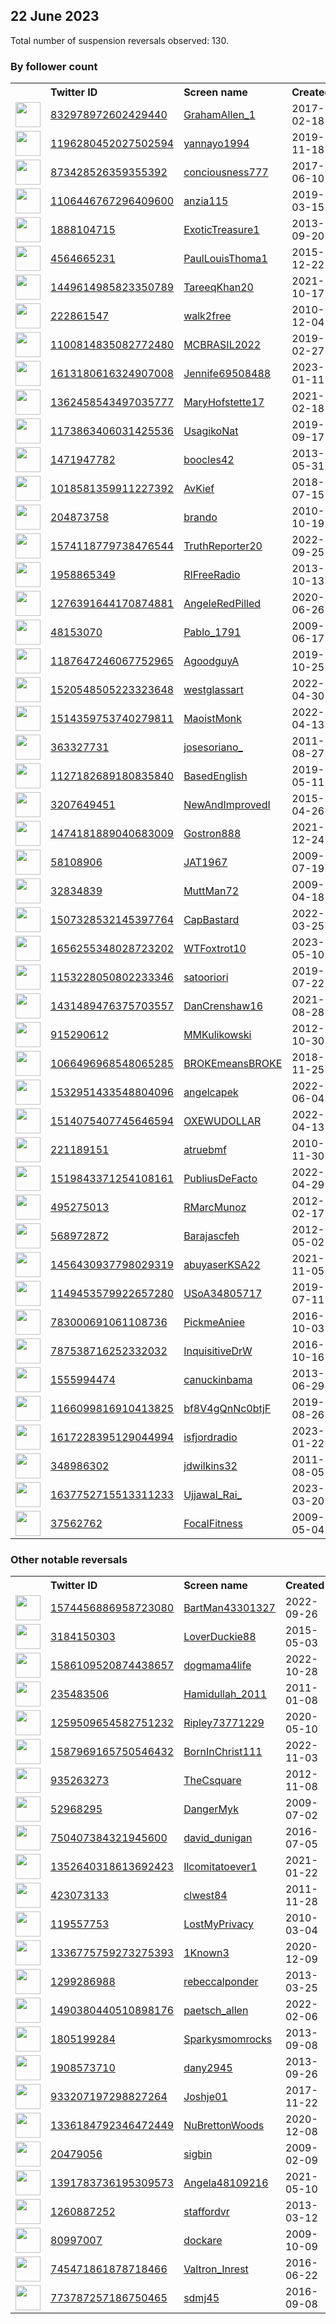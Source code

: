 
## 22 June 2023
Total number of suspension reversals observed: 130.

### By follower count
<table><tr><th></th><th align="left">Twitter ID</th><th align="left">Screen name</th>
<th align="left">Created</th><th align="left">Status</th><th align="left">Suspended</th><th align="left">Followers</th>
<tr><td><a href="https://pbs.twimg.com/profile_images/1600470480473018374/9qF2m59R_normal.jpg"><img src="https://pbs.twimg.com/profile_images/1600470480473018374/9qF2m59R_normal.jpg" width="40px" height="40px" align="center"/></a></td><td><a href="https://twitter.com/intent/user?user_id=832978972602429440">832978972602429440</a></td><td><a href="https://twitter.com/GrahamAllen_1">GrahamAllen_1</a></td><td>2017-02-18</td><td align="center"></td><td>2023-06-21</td><td>365107</td></tr>
<tr><td><a href="https://pbs.twimg.com/profile_images/1679233855419564032/Ytjdt5sr_normal.jpg"><img src="https://pbs.twimg.com/profile_images/1679233855419564032/Ytjdt5sr_normal.jpg" width="40px" height="40px" align="center"/></a></td><td><a href="https://twitter.com/intent/user?user_id=1196280452027502594">1196280452027502594</a></td><td><a href="https://twitter.com/yannayo1994">yannayo1994</a></td><td>2019-11-18</td><td align="center"></td><td>2022-11-04</td><td>16774</td></tr>
<tr><td><a href="https://pbs.twimg.com/profile_images/1142585419760115712/PNLFMNCI_normal.jpg"><img src="https://pbs.twimg.com/profile_images/1142585419760115712/PNLFMNCI_normal.jpg" width="40px" height="40px" align="center"/></a></td><td><a href="https://twitter.com/intent/user?user_id=873428526359355392">873428526359355392</a></td><td><a href="https://twitter.com/conciousness777">conciousness777</a></td><td>2017-06-10</td><td align="center"></td><td></td><td>15759</td></tr>
<tr><td><a href="https://pbs.twimg.com/profile_images/1678457590852755466/FBbDrTRr_normal.jpg"><img src="https://pbs.twimg.com/profile_images/1678457590852755466/FBbDrTRr_normal.jpg" width="40px" height="40px" align="center"/></a></td><td><a href="https://twitter.com/intent/user?user_id=1106446767296409600">1106446767296409600</a></td><td><a href="https://twitter.com/anzia115">anzia115</a></td><td>2019-03-15</td><td align="center"></td><td></td><td>12962</td></tr>
<tr><td><a href="https://pbs.twimg.com/profile_images/378800000484589695/e9625e37995493e95132ede2c074b2f4_normal.jpeg"><img src="https://pbs.twimg.com/profile_images/378800000484589695/e9625e37995493e95132ede2c074b2f4_normal.jpeg" width="40px" height="40px" align="center"/></a></td><td><a href="https://twitter.com/intent/user?user_id=1888104715">1888104715</a></td><td><a href="https://twitter.com/ExoticTreasure1">ExoticTreasure1</a></td><td>2013-09-20</td><td align="center"></td><td>2023-06-14</td><td>11710</td></tr>
<tr><td><a href="https://pbs.twimg.com/profile_images/1622326045004144642/4TRKoZP3_normal.jpg"><img src="https://pbs.twimg.com/profile_images/1622326045004144642/4TRKoZP3_normal.jpg" width="40px" height="40px" align="center"/></a></td><td><a href="https://twitter.com/intent/user?user_id=4564665231">4564665231</a></td><td><a href="https://twitter.com/PaulLouisThoma1">PaulLouisThoma1</a></td><td>2015-12-22</td><td align="center"></td><td>2023-06-20</td><td>10079</td></tr>
<tr><td><a href="https://pbs.twimg.com/profile_images/1585282624418783235/UCTRHKQF_normal.jpg"><img src="https://pbs.twimg.com/profile_images/1585282624418783235/UCTRHKQF_normal.jpg" width="40px" height="40px" align="center"/></a></td><td><a href="https://twitter.com/intent/user?user_id=1449614985823350789">1449614985823350789</a></td><td><a href="https://twitter.com/TareeqKhan20">TareeqKhan20</a></td><td>2021-10-17</td><td align="center"></td><td>2023-03-21</td><td>9133</td></tr>
<tr><td><a href="https://pbs.twimg.com/profile_images/1166428080736370688/ZK2eEJz3_normal.jpg"><img src="https://pbs.twimg.com/profile_images/1166428080736370688/ZK2eEJz3_normal.jpg" width="40px" height="40px" align="center"/></a></td><td><a href="https://twitter.com/intent/user?user_id=222861547">222861547</a></td><td><a href="https://twitter.com/walk2free">walk2free</a></td><td>2010-12-04</td><td align="center"></td><td></td><td>8821</td></tr>
<tr><td><a href="https://pbs.twimg.com/profile_images/1162506070302035968/7so4Hst9_normal.jpg"><img src="https://pbs.twimg.com/profile_images/1162506070302035968/7so4Hst9_normal.jpg" width="40px" height="40px" align="center"/></a></td><td><a href="https://twitter.com/intent/user?user_id=1100814835082772480">1100814835082772480</a></td><td><a href="https://twitter.com/MCBRASIL2022">MCBRASIL2022</a></td><td>2019-02-27</td><td align="center"></td><td>2022-09-27</td><td>3907</td></tr>
<tr><td><a href="https://pbs.twimg.com/profile_images/1679730380813787137/QzC2gQTD_normal.jpg"><img src="https://pbs.twimg.com/profile_images/1679730380813787137/QzC2gQTD_normal.jpg" width="40px" height="40px" align="center"/></a></td><td><a href="https://twitter.com/intent/user?user_id=1613180616324907008">1613180616324907008</a></td><td><a href="https://twitter.com/Jennife69508488">Jennife69508488</a></td><td>2023-01-11</td><td align="center"></td><td>2023-06-19</td><td>3080</td></tr>
<tr><td><a href="https://pbs.twimg.com/profile_images/1674168217760153600/X3dbI2ZT_normal.png"><img src="https://pbs.twimg.com/profile_images/1674168217760153600/X3dbI2ZT_normal.png" width="40px" height="40px" align="center"/></a></td><td><a href="https://twitter.com/intent/user?user_id=1362458543497035777">1362458543497035777</a></td><td><a href="https://twitter.com/MaryHofstette17">MaryHofstette17</a></td><td>2021-02-18</td><td align="center"></td><td>2022-08-14</td><td>3006</td></tr>
<tr><td><a href="https://pbs.twimg.com/profile_images/1478061854941274112/8OLROlME_normal.jpg"><img src="https://pbs.twimg.com/profile_images/1478061854941274112/8OLROlME_normal.jpg" width="40px" height="40px" align="center"/></a></td><td><a href="https://twitter.com/intent/user?user_id=1173863406031425536">1173863406031425536</a></td><td><a href="https://twitter.com/UsagikoNat">UsagikoNat</a></td><td>2019-09-17</td><td align="center"></td><td>2022-03-11</td><td>2626</td></tr>
<tr><td><a href="https://pbs.twimg.com/profile_images/1674176778833653761/r31i_zJA_normal.jpg"><img src="https://pbs.twimg.com/profile_images/1674176778833653761/r31i_zJA_normal.jpg" width="40px" height="40px" align="center"/></a></td><td><a href="https://twitter.com/intent/user?user_id=1471947782">1471947782</a></td><td><a href="https://twitter.com/boocles42">boocles42</a></td><td>2013-05-31</td><td align="center"></td><td>2022-02-13</td><td>1991</td></tr>
<tr><td><a href="https://pbs.twimg.com/profile_images/1237297928328351745/q4-z9oYC_normal.jpg"><img src="https://pbs.twimg.com/profile_images/1237297928328351745/q4-z9oYC_normal.jpg" width="40px" height="40px" align="center"/></a></td><td><a href="https://twitter.com/intent/user?user_id=1018581359911227392">1018581359911227392</a></td><td><a href="https://twitter.com/AvKief">AvKief</a></td><td>2018-07-15</td><td align="center"></td><td>2023-06-20</td><td>1986</td></tr>
<tr><td><a href="https://pbs.twimg.com/profile_images/1588009430439710720/kVXm-OFI_normal.jpg"><img src="https://pbs.twimg.com/profile_images/1588009430439710720/kVXm-OFI_normal.jpg" width="40px" height="40px" align="center"/></a></td><td><a href="https://twitter.com/intent/user?user_id=204873758">204873758</a></td><td><a href="https://twitter.com/brando">brando</a></td><td>2010-10-19</td><td align="center"></td><td>2023-06-14</td><td>1930</td></tr>
<tr><td><a href="https://pbs.twimg.com/profile_images/1574122413993783296/kFIBjNu7_normal.jpg"><img src="https://pbs.twimg.com/profile_images/1574122413993783296/kFIBjNu7_normal.jpg" width="40px" height="40px" align="center"/></a></td><td><a href="https://twitter.com/intent/user?user_id=1574118779738476544">1574118779738476544</a></td><td><a href="https://twitter.com/TruthReporter20">TruthReporter20</a></td><td>2022-09-25</td><td align="center"></td><td>2023-06-15</td><td>1902</td></tr>
<tr><td><a href="https://pbs.twimg.com/profile_images/413773069497290755/od2uqJxi_normal.png"><img src="https://pbs.twimg.com/profile_images/413773069497290755/od2uqJxi_normal.png" width="40px" height="40px" align="center"/></a></td><td><a href="https://twitter.com/intent/user?user_id=1958865349">1958865349</a></td><td><a href="https://twitter.com/RIFreeRadio">RIFreeRadio</a></td><td>2013-10-13</td><td align="center"></td><td>2023-06-13</td><td>1846</td></tr>
<tr><td><a href="https://pbs.twimg.com/profile_images/1283372401531580417/5hxYTSDR_normal.jpg"><img src="https://pbs.twimg.com/profile_images/1283372401531580417/5hxYTSDR_normal.jpg" width="40px" height="40px" align="center"/></a></td><td><a href="https://twitter.com/intent/user?user_id=1276391644170874881">1276391644170874881</a></td><td><a href="https://twitter.com/AngeleRedPilled">AngeleRedPilled</a></td><td>2020-06-26</td><td align="center"></td><td></td><td>1484</td></tr>
<tr><td><a href="https://pbs.twimg.com/profile_images/1322999444888035331/oC13Kt6P_normal.jpg"><img src="https://pbs.twimg.com/profile_images/1322999444888035331/oC13Kt6P_normal.jpg" width="40px" height="40px" align="center"/></a></td><td><a href="https://twitter.com/intent/user?user_id=48153070">48153070</a></td><td><a href="https://twitter.com/Pablo_1791">Pablo_1791</a></td><td>2009-06-17</td><td align="center"></td><td></td><td>1476</td></tr>
<tr><td><a href="https://pbs.twimg.com/profile_images/1670047641504186368/pofboHez_normal.jpg"><img src="https://pbs.twimg.com/profile_images/1670047641504186368/pofboHez_normal.jpg" width="40px" height="40px" align="center"/></a></td><td><a href="https://twitter.com/intent/user?user_id=1187647246067752965">1187647246067752965</a></td><td><a href="https://twitter.com/AgoodguyA">AgoodguyA</a></td><td>2019-10-25</td><td align="center"></td><td>2023-06-14</td><td>891</td></tr>
<tr><td><a href="https://pbs.twimg.com/profile_images/1520548728842633223/AHsBXymD_normal.jpg"><img src="https://pbs.twimg.com/profile_images/1520548728842633223/AHsBXymD_normal.jpg" width="40px" height="40px" align="center"/></a></td><td><a href="https://twitter.com/intent/user?user_id=1520548505223323648">1520548505223323648</a></td><td><a href="https://twitter.com/westglassart">westglassart</a></td><td>2022-04-30</td><td align="center"></td><td>2023-06-17</td><td>886</td></tr>
<tr><td><a href="https://pbs.twimg.com/profile_images/1672643106246631425/0lG_k6Do_normal.jpg"><img src="https://pbs.twimg.com/profile_images/1672643106246631425/0lG_k6Do_normal.jpg" width="40px" height="40px" align="center"/></a></td><td><a href="https://twitter.com/intent/user?user_id=1514359753740279811">1514359753740279811</a></td><td><a href="https://twitter.com/MaoistMonk">MaoistMonk</a></td><td>2022-04-13</td><td align="center"></td><td>2023-01-01</td><td>827</td></tr>
<tr><td><a href="https://pbs.twimg.com/profile_images/1503113654136356864/IiumkCzI_normal.jpg"><img src="https://pbs.twimg.com/profile_images/1503113654136356864/IiumkCzI_normal.jpg" width="40px" height="40px" align="center"/></a></td><td><a href="https://twitter.com/intent/user?user_id=363327731">363327731</a></td><td><a href="https://twitter.com/josesoriano_">josesoriano_</a></td><td>2011-08-27</td><td align="center"></td><td>2022-06-01</td><td>739</td></tr>
<tr><td><a href="https://pbs.twimg.com/profile_images/1575476339263426563/7poInJ--_normal.jpg"><img src="https://pbs.twimg.com/profile_images/1575476339263426563/7poInJ--_normal.jpg" width="40px" height="40px" align="center"/></a></td><td><a href="https://twitter.com/intent/user?user_id=1127182689180835840">1127182689180835840</a></td><td><a href="https://twitter.com/BasedEnglish">BasedEnglish</a></td><td>2019-05-11</td><td align="center"></td><td>2022-11-07</td><td>682</td></tr>
<tr><td><a href="https://pbs.twimg.com/profile_images/1342943653204025348/4EiH9K3z_normal.jpg"><img src="https://pbs.twimg.com/profile_images/1342943653204025348/4EiH9K3z_normal.jpg" width="40px" height="40px" align="center"/></a></td><td><a href="https://twitter.com/intent/user?user_id=3207649451">3207649451</a></td><td><a href="https://twitter.com/NewAndImprovedI">NewAndImprovedI</a></td><td>2015-04-26</td><td align="center"></td><td></td><td>681</td></tr>
<tr><td><a href="https://pbs.twimg.com/profile_images/1677693697645748225/eAvGCjTB_normal.jpg"><img src="https://pbs.twimg.com/profile_images/1677693697645748225/eAvGCjTB_normal.jpg" width="40px" height="40px" align="center"/></a></td><td><a href="https://twitter.com/intent/user?user_id=1474181889040683009">1474181889040683009</a></td><td><a href="https://twitter.com/Gostron888">Gostron888</a></td><td>2021-12-24</td><td align="center"></td><td>2023-01-12</td><td>666</td></tr>
<tr><td><a href="https://pbs.twimg.com/profile_images/1330098010064359424/tcTFhOMo_normal.jpg"><img src="https://pbs.twimg.com/profile_images/1330098010064359424/tcTFhOMo_normal.jpg" width="40px" height="40px" align="center"/></a></td><td><a href="https://twitter.com/intent/user?user_id=58108906">58108906</a></td><td><a href="https://twitter.com/JAT1967">JAT1967</a></td><td>2009-07-19</td><td align="center"></td><td></td><td>585</td></tr>
<tr><td><a href="https://pbs.twimg.com/profile_images/654472974582444033/8Qw2n5I6_normal.png"><img src="https://pbs.twimg.com/profile_images/654472974582444033/8Qw2n5I6_normal.png" width="40px" height="40px" align="center"/></a></td><td><a href="https://twitter.com/intent/user?user_id=32834839">32834839</a></td><td><a href="https://twitter.com/MuttMan72">MuttMan72</a></td><td>2009-04-18</td><td align="center"></td><td>2022-08-03</td><td>549</td></tr>
<tr><td><a href="https://pbs.twimg.com/profile_images/1508514155967520774/AioU9CEC_normal.jpg"><img src="https://pbs.twimg.com/profile_images/1508514155967520774/AioU9CEC_normal.jpg" width="40px" height="40px" align="center"/></a></td><td><a href="https://twitter.com/intent/user?user_id=1507328532145397764">1507328532145397764</a></td><td><a href="https://twitter.com/CapBastard">CapBastard</a></td><td>2022-03-25</td><td align="center"></td><td>2022-07-26</td><td>504</td></tr>
<tr><td><a href="https://pbs.twimg.com/profile_images/1668000844128702465/ySDlm47m_normal.jpg"><img src="https://pbs.twimg.com/profile_images/1668000844128702465/ySDlm47m_normal.jpg" width="40px" height="40px" align="center"/></a></td><td><a href="https://twitter.com/intent/user?user_id=1656255348028723202">1656255348028723202</a></td><td><a href="https://twitter.com/WTFoxtrot10">WTFoxtrot10</a></td><td>2023-05-10</td><td align="center"></td><td>2023-06-17</td><td>502</td></tr>
<tr><td><a href="https://pbs.twimg.com/profile_images/1679550139957116928/4CMW_PL8_normal.jpg"><img src="https://pbs.twimg.com/profile_images/1679550139957116928/4CMW_PL8_normal.jpg" width="40px" height="40px" align="center"/></a></td><td><a href="https://twitter.com/intent/user?user_id=1153228050802233346">1153228050802233346</a></td><td><a href="https://twitter.com/satooriori">satooriori</a></td><td>2019-07-22</td><td align="center"></td><td>2023-01-29</td><td>476</td></tr>
<tr><td><a href="https://pbs.twimg.com/profile_images/1645360852802088960/kTVl33-w_normal.jpg"><img src="https://pbs.twimg.com/profile_images/1645360852802088960/kTVl33-w_normal.jpg" width="40px" height="40px" align="center"/></a></td><td><a href="https://twitter.com/intent/user?user_id=1431489476375703557">1431489476375703557</a></td><td><a href="https://twitter.com/DanCrenshaw16">DanCrenshaw16</a></td><td>2021-08-28</td><td align="center"></td><td>2023-06-14</td><td>461</td></tr>
<tr><td><a href="https://pbs.twimg.com/profile_images/1559027712941080576/hrO66DCP_normal.jpg"><img src="https://pbs.twimg.com/profile_images/1559027712941080576/hrO66DCP_normal.jpg" width="40px" height="40px" align="center"/></a></td><td><a href="https://twitter.com/intent/user?user_id=915290612">915290612</a></td><td><a href="https://twitter.com/MMKulikowski">MMKulikowski</a></td><td>2012-10-30</td><td align="center"></td><td>2022-10-20</td><td>429</td></tr>
<tr><td><a href="https://pbs.twimg.com/profile_images/1597914799630950401/XbJOoP1i_normal.jpg"><img src="https://pbs.twimg.com/profile_images/1597914799630950401/XbJOoP1i_normal.jpg" width="40px" height="40px" align="center"/></a></td><td><a href="https://twitter.com/intent/user?user_id=1066496968548065285">1066496968548065285</a></td><td><a href="https://twitter.com/BROKEmeansBROKE">BROKEmeansBROKE</a></td><td>2018-11-25</td><td align="center"></td><td>2022-12-22</td><td>369</td></tr>
<tr><td><a href="https://pbs.twimg.com/profile_images/1609473665737056256/vm50zv25_normal.jpg"><img src="https://pbs.twimg.com/profile_images/1609473665737056256/vm50zv25_normal.jpg" width="40px" height="40px" align="center"/></a></td><td><a href="https://twitter.com/intent/user?user_id=1532951433548804096">1532951433548804096</a></td><td><a href="https://twitter.com/angelcapek">angelcapek</a></td><td>2022-06-04</td><td align="center"></td><td>2023-02-11</td><td>369</td></tr>
<tr><td><a href="https://pbs.twimg.com/profile_images/1677123035810385920/C8WHVjGl_normal.jpg"><img src="https://pbs.twimg.com/profile_images/1677123035810385920/C8WHVjGl_normal.jpg" width="40px" height="40px" align="center"/></a></td><td><a href="https://twitter.com/intent/user?user_id=1514075407745646594">1514075407745646594</a></td><td><a href="https://twitter.com/OXEWUDOLLAR">OXEWUDOLLAR</a></td><td>2022-04-13</td><td align="center"></td><td>2023-04-06</td><td>342</td></tr>
<tr><td><a href="https://pbs.twimg.com/profile_images/1534029090453434368/ToZ0IgUi_normal.jpg"><img src="https://pbs.twimg.com/profile_images/1534029090453434368/ToZ0IgUi_normal.jpg" width="40px" height="40px" align="center"/></a></td><td><a href="https://twitter.com/intent/user?user_id=221189151">221189151</a></td><td><a href="https://twitter.com/atruebmf">atruebmf</a></td><td>2010-11-30</td><td align="center"></td><td>2022-06-08</td><td>308</td></tr>
<tr><td><a href="https://pbs.twimg.com/profile_images/1598417901685334016/Nkma6P7o_normal.jpg"><img src="https://pbs.twimg.com/profile_images/1598417901685334016/Nkma6P7o_normal.jpg" width="40px" height="40px" align="center"/></a></td><td><a href="https://twitter.com/intent/user?user_id=1519843371254108161">1519843371254108161</a></td><td><a href="https://twitter.com/PubliusDeFacto">PubliusDeFacto</a></td><td>2022-04-29</td><td align="center"></td><td>2023-06-17</td><td>285</td></tr>
<tr><td><a href="https://pbs.twimg.com/profile_images/591550967578955776/3O_BXmdr_normal.jpg"><img src="https://pbs.twimg.com/profile_images/591550967578955776/3O_BXmdr_normal.jpg" width="40px" height="40px" align="center"/></a></td><td><a href="https://twitter.com/intent/user?user_id=495275013">495275013</a></td><td><a href="https://twitter.com/RMarcMunoz">RMarcMunoz</a></td><td>2012-02-17</td><td align="center"></td><td>2023-01-11</td><td>270</td></tr>
<tr><td><a href="https://pbs.twimg.com/profile_images/1380113523318124546/zxGnRald_normal.jpg"><img src="https://pbs.twimg.com/profile_images/1380113523318124546/zxGnRald_normal.jpg" width="40px" height="40px" align="center"/></a></td><td><a href="https://twitter.com/intent/user?user_id=568972872">568972872</a></td><td><a href="https://twitter.com/Barajascfeh">Barajascfeh</a></td><td>2012-05-02</td><td align="center"></td><td>2023-03-17</td><td>266</td></tr>
<tr><td><a href="https://pbs.twimg.com/profile_images/1534318635673653250/V2CO4GuE_normal.jpg"><img src="https://pbs.twimg.com/profile_images/1534318635673653250/V2CO4GuE_normal.jpg" width="40px" height="40px" align="center"/></a></td><td><a href="https://twitter.com/intent/user?user_id=1456430937798029319">1456430937798029319</a></td><td><a href="https://twitter.com/abuyaserKSA22">abuyaserKSA22</a></td><td>2021-11-05</td><td align="center"></td><td>2022-11-28</td><td>240</td></tr>
<tr><td><a href="https://pbs.twimg.com/profile_images/1488361104644399115/hU92ldgO_normal.jpg"><img src="https://pbs.twimg.com/profile_images/1488361104644399115/hU92ldgO_normal.jpg" width="40px" height="40px" align="center"/></a></td><td><a href="https://twitter.com/intent/user?user_id=1149453579922657280">1149453579922657280</a></td><td><a href="https://twitter.com/USoA34805717">USoA34805717</a></td><td>2019-07-11</td><td align="center"></td><td>2022-04-25</td><td>227</td></tr>
<tr><td><a href="https://pbs.twimg.com/profile_images/1597556585274171392/hjUpBbwq_normal.jpg"><img src="https://pbs.twimg.com/profile_images/1597556585274171392/hjUpBbwq_normal.jpg" width="40px" height="40px" align="center"/></a></td><td><a href="https://twitter.com/intent/user?user_id=783000691061108736">783000691061108736</a></td><td><a href="https://twitter.com/PickmeAniee">PickmeAniee</a></td><td>2016-10-03</td><td align="center"></td><td>2023-01-08</td><td>218</td></tr>
<tr><td><a href="https://pbs.twimg.com/profile_images/1483417079168577536/h2wRon_u_normal.jpg"><img src="https://pbs.twimg.com/profile_images/1483417079168577536/h2wRon_u_normal.jpg" width="40px" height="40px" align="center"/></a></td><td><a href="https://twitter.com/intent/user?user_id=787538716252332032">787538716252332032</a></td><td><a href="https://twitter.com/InquisitiveDrW">InquisitiveDrW</a></td><td>2016-10-16</td><td align="center"></td><td>2023-02-07</td><td>198</td></tr>
<tr><td><a href="https://pbs.twimg.com/profile_images/1236234322186825728/zjvo7wuO_normal.jpg"><img src="https://pbs.twimg.com/profile_images/1236234322186825728/zjvo7wuO_normal.jpg" width="40px" height="40px" align="center"/></a></td><td><a href="https://twitter.com/intent/user?user_id=1555994474">1555994474</a></td><td><a href="https://twitter.com/canuckinbama">canuckinbama</a></td><td>2013-06-29</td><td align="center"></td><td>2022-08-15</td><td>181</td></tr>
<tr><td><a href="https://abs.twimg.com/sticky/default_profile_images/default_profile_normal.png"><img src="https://abs.twimg.com/sticky/default_profile_images/default_profile_normal.png" width="40px" height="40px" align="center"/></a></td><td><a href="https://twitter.com/intent/user?user_id=1166099816910413825">1166099816910413825</a></td><td><a href="https://twitter.com/bf8V4gQnNc0btjF">bf8V4gQnNc0btjF</a></td><td>2019-08-26</td><td align="center"></td><td>2022-11-05</td><td>169</td></tr>
<tr><td><a href="https://pbs.twimg.com/profile_images/1617228694019252226/bFYh2ydR_normal.jpg"><img src="https://pbs.twimg.com/profile_images/1617228694019252226/bFYh2ydR_normal.jpg" width="40px" height="40px" align="center"/></a></td><td><a href="https://twitter.com/intent/user?user_id=1617228395129044994">1617228395129044994</a></td><td><a href="https://twitter.com/isfjordradio">isfjordradio</a></td><td>2023-01-22</td><td align="center"></td><td>2023-04-26</td><td>164</td></tr>
<tr><td><a href="https://pbs.twimg.com/profile_images/1671736028892200963/TVwchsi9_normal.jpg"><img src="https://pbs.twimg.com/profile_images/1671736028892200963/TVwchsi9_normal.jpg" width="40px" height="40px" align="center"/></a></td><td><a href="https://twitter.com/intent/user?user_id=348986302">348986302</a></td><td><a href="https://twitter.com/jdwilkins32">jdwilkins32</a></td><td>2011-08-05</td><td align="center"></td><td></td><td>163</td></tr>
<tr><td><a href="https://pbs.twimg.com/profile_images/1667361704202887170/AYrbUdm3_normal.jpg"><img src="https://pbs.twimg.com/profile_images/1667361704202887170/AYrbUdm3_normal.jpg" width="40px" height="40px" align="center"/></a></td><td><a href="https://twitter.com/intent/user?user_id=1637752715513311233">1637752715513311233</a></td><td><a href="https://twitter.com/Ujjawal_Rai_">Ujjawal_Rai_</a></td><td>2023-03-20</td><td align="center"></td><td>2023-05-28</td><td>160</td></tr>
<tr><td><a href="https://pbs.twimg.com/profile_images/1671673417551028225/6gh2IPGB_normal.jpg"><img src="https://pbs.twimg.com/profile_images/1671673417551028225/6gh2IPGB_normal.jpg" width="40px" height="40px" align="center"/></a></td><td><a href="https://twitter.com/intent/user?user_id=37562762">37562762</a></td><td><a href="https://twitter.com/FocalFitness">FocalFitness</a></td><td>2009-05-04</td><td align="center"></td><td>2023-06-10</td><td>158</td></tr>
</table>

### Other notable reversals
<table><tr><th></th><th align="left">Twitter ID</th><th align="left">Screen name</th>
<th align="left">Created</th><th align="left">Status</th><th align="left">Suspended</th><th align="left">Followers</th>
<tr><td><a href="https://pbs.twimg.com/profile_images/1603981584104914944/G5nr966a_normal.jpg"><img src="https://pbs.twimg.com/profile_images/1603981584104914944/G5nr966a_normal.jpg" width="40px" height="40px" align="center"/></a></td><td><a href="https://twitter.com/intent/user?user_id=1574456886958723080">1574456886958723080</a></td><td><a href="https://twitter.com/BartMan43301327">BartMan43301327</a></td><td>2022-09-26</td><td align="center"></td><td>2022-12-22</td><td>107</td></tr>
<tr><td><a href="https://pbs.twimg.com/profile_images/594841042899218432/ryrrWSZO_normal.jpg"><img src="https://pbs.twimg.com/profile_images/594841042899218432/ryrrWSZO_normal.jpg" width="40px" height="40px" align="center"/></a></td><td><a href="https://twitter.com/intent/user?user_id=3184150303">3184150303</a></td><td><a href="https://twitter.com/LoverDuckie88">LoverDuckie88</a></td><td>2015-05-03</td><td align="center"></td><td>2023-06-07</td><td>137</td></tr>
<tr><td><a href="https://pbs.twimg.com/profile_images/1651959629419630592/H0litTZB_normal.jpg"><img src="https://pbs.twimg.com/profile_images/1651959629419630592/H0litTZB_normal.jpg" width="40px" height="40px" align="center"/></a></td><td><a href="https://twitter.com/intent/user?user_id=1586109520874438657">1586109520874438657</a></td><td><a href="https://twitter.com/dogmama4life">dogmama4life</a></td><td>2022-10-28</td><td align="center"></td><td>2023-05-26</td><td>18</td></tr>
<tr><td><a href="https://pbs.twimg.com/profile_images/1183161617112059908/X_OALhR5_normal.jpg"><img src="https://pbs.twimg.com/profile_images/1183161617112059908/X_OALhR5_normal.jpg" width="40px" height="40px" align="center"/></a></td><td><a href="https://twitter.com/intent/user?user_id=235483506">235483506</a></td><td><a href="https://twitter.com/Hamidullah_2011">Hamidullah_2011</a></td><td>2011-01-08</td><td align="center"></td><td>2023-05-14</td><td>85</td></tr>
<tr><td><a href="https://pbs.twimg.com/profile_images/1430035552997449729/5PGHKpHe_normal.jpg"><img src="https://pbs.twimg.com/profile_images/1430035552997449729/5PGHKpHe_normal.jpg" width="40px" height="40px" align="center"/></a></td><td><a href="https://twitter.com/intent/user?user_id=1259509654582751232">1259509654582751232</a></td><td><a href="https://twitter.com/Ripley73771229">Ripley73771229</a></td><td>2020-05-10</td><td align="center"></td><td>2023-06-12</td><td>17</td></tr>
<tr><td><a href="https://pbs.twimg.com/profile_images/1587969445804199936/Y5l305As_normal.jpg"><img src="https://pbs.twimg.com/profile_images/1587969445804199936/Y5l305As_normal.jpg" width="40px" height="40px" align="center"/></a></td><td><a href="https://twitter.com/intent/user?user_id=1587969165750546432">1587969165750546432</a></td><td><a href="https://twitter.com/BornInChrist111">BornInChrist111</a></td><td>2022-11-03</td><td align="center"></td><td>2023-06-13</td><td>19</td></tr>
<tr><td><a href="https://pbs.twimg.com/profile_images/1193841393430650881/qB4jH-v2_normal.jpg"><img src="https://pbs.twimg.com/profile_images/1193841393430650881/qB4jH-v2_normal.jpg" width="40px" height="40px" align="center"/></a></td><td><a href="https://twitter.com/intent/user?user_id=935263273">935263273</a></td><td><a href="https://twitter.com/TheCsquare">TheCsquare</a></td><td>2012-11-08</td><td align="center">🔒</td><td>2022-11-29</td><td>34</td></tr>
<tr><td><a href="https://pbs.twimg.com/profile_images/857283960497459200/I_DCmAoK_normal.jpg"><img src="https://pbs.twimg.com/profile_images/857283960497459200/I_DCmAoK_normal.jpg" width="40px" height="40px" align="center"/></a></td><td><a href="https://twitter.com/intent/user?user_id=52968295">52968295</a></td><td><a href="https://twitter.com/DangerMyk">DangerMyk</a></td><td>2009-07-02</td><td align="center"></td><td>2023-05-17</td><td>27</td></tr>
<tr><td><a href="https://abs.twimg.com/sticky/default_profile_images/default_profile_normal.png"><img src="https://abs.twimg.com/sticky/default_profile_images/default_profile_normal.png" width="40px" height="40px" align="center"/></a></td><td><a href="https://twitter.com/intent/user?user_id=750407384321945600">750407384321945600</a></td><td><a href="https://twitter.com/david_dunigan">david_dunigan</a></td><td>2016-07-05</td><td align="center"></td><td>2023-05-17</td><td>20</td></tr>
<tr><td><a href="https://pbs.twimg.com/profile_images/1544264556591071233/lGoLDMes_normal.jpg"><img src="https://pbs.twimg.com/profile_images/1544264556591071233/lGoLDMes_normal.jpg" width="40px" height="40px" align="center"/></a></td><td><a href="https://twitter.com/intent/user?user_id=1352640318613692423">1352640318613692423</a></td><td><a href="https://twitter.com/Ilcomitatoever1">Ilcomitatoever1</a></td><td>2021-01-22</td><td align="center"></td><td>2022-12-13</td><td>76</td></tr>
<tr><td><a href="https://pbs.twimg.com/profile_images/1628894040635871232/rX0OAAoi_normal.jpg"><img src="https://pbs.twimg.com/profile_images/1628894040635871232/rX0OAAoi_normal.jpg" width="40px" height="40px" align="center"/></a></td><td><a href="https://twitter.com/intent/user?user_id=423073133">423073133</a></td><td><a href="https://twitter.com/clwest84">clwest84</a></td><td>2011-11-28</td><td align="center"></td><td>2023-03-16</td><td>9</td></tr>
<tr><td><a href="https://pbs.twimg.com/profile_images/770674560320544768/T0oDnesj_normal.jpg"><img src="https://pbs.twimg.com/profile_images/770674560320544768/T0oDnesj_normal.jpg" width="40px" height="40px" align="center"/></a></td><td><a href="https://twitter.com/intent/user?user_id=119557753">119557753</a></td><td><a href="https://twitter.com/LostMyPrivacy">LostMyPrivacy</a></td><td>2010-03-04</td><td align="center"></td><td>2023-05-08</td><td>35</td></tr>
<tr><td><a href="https://pbs.twimg.com/profile_images/1509325752541626374/NG00AJt6_normal.jpg"><img src="https://pbs.twimg.com/profile_images/1509325752541626374/NG00AJt6_normal.jpg" width="40px" height="40px" align="center"/></a></td><td><a href="https://twitter.com/intent/user?user_id=1336775759273275393">1336775759273275393</a></td><td><a href="https://twitter.com/1Known3">1Known3</a></td><td>2020-12-09</td><td align="center"></td><td>2022-11-29</td><td>27</td></tr>
<tr><td><a href="https://pbs.twimg.com/profile_images/537628733113643009/N_lEP-lT_normal.jpeg"><img src="https://pbs.twimg.com/profile_images/537628733113643009/N_lEP-lT_normal.jpeg" width="40px" height="40px" align="center"/></a></td><td><a href="https://twitter.com/intent/user?user_id=1299286988">1299286988</a></td><td><a href="https://twitter.com/rebeccalponder">rebeccalponder</a></td><td>2013-03-25</td><td align="center"></td><td>2023-05-22</td><td>115</td></tr>
<tr><td><a href="https://pbs.twimg.com/profile_images/1490384155296862213/itJV8dBC_normal.jpg"><img src="https://pbs.twimg.com/profile_images/1490384155296862213/itJV8dBC_normal.jpg" width="40px" height="40px" align="center"/></a></td><td><a href="https://twitter.com/intent/user?user_id=1490380440510898176">1490380440510898176</a></td><td><a href="https://twitter.com/paetsch_allen">paetsch_allen</a></td><td>2022-02-06</td><td align="center"></td><td>2022-12-09</td><td>10</td></tr>
<tr><td><a href="https://pbs.twimg.com/profile_images/1634616672115134464/Lpwb0QNz_normal.png"><img src="https://pbs.twimg.com/profile_images/1634616672115134464/Lpwb0QNz_normal.png" width="40px" height="40px" align="center"/></a></td><td><a href="https://twitter.com/intent/user?user_id=1805199284">1805199284</a></td><td><a href="https://twitter.com/Sparkysmomrocks">Sparkysmomrocks</a></td><td>2013-09-08</td><td align="center"></td><td>2023-03-22</td><td>45</td></tr>
<tr><td><a href="https://pbs.twimg.com/profile_images/1218751419722993664/98j3fPLK_normal.png"><img src="https://pbs.twimg.com/profile_images/1218751419722993664/98j3fPLK_normal.png" width="40px" height="40px" align="center"/></a></td><td><a href="https://twitter.com/intent/user?user_id=1908573710">1908573710</a></td><td><a href="https://twitter.com/dany2945">dany2945</a></td><td>2013-09-26</td><td align="center"></td><td>2023-01-06</td><td>1</td></tr>
<tr><td><a href="https://pbs.twimg.com/profile_images/1674702790713655296/yjZhrFZ-_normal.jpg"><img src="https://pbs.twimg.com/profile_images/1674702790713655296/yjZhrFZ-_normal.jpg" width="40px" height="40px" align="center"/></a></td><td><a href="https://twitter.com/intent/user?user_id=933207197298827264">933207197298827264</a></td><td><a href="https://twitter.com/Joshje01">Joshje01</a></td><td>2017-11-22</td><td align="center"></td><td>2023-01-19</td><td>24</td></tr>
<tr><td><a href="https://pbs.twimg.com/profile_images/1336184918850887681/-GlRdGGi_normal.jpg"><img src="https://pbs.twimg.com/profile_images/1336184918850887681/-GlRdGGi_normal.jpg" width="40px" height="40px" align="center"/></a></td><td><a href="https://twitter.com/intent/user?user_id=1336184792346472449">1336184792346472449</a></td><td><a href="https://twitter.com/NuBrettonWoods">NuBrettonWoods</a></td><td>2020-12-08</td><td align="center"></td><td>2023-02-24</td><td>113</td></tr>
<tr><td><a href="https://pbs.twimg.com/profile_images/281840850/tweet_normal.jpg"><img src="https://pbs.twimg.com/profile_images/281840850/tweet_normal.jpg" width="40px" height="40px" align="center"/></a></td><td><a href="https://twitter.com/intent/user?user_id=20479056">20479056</a></td><td><a href="https://twitter.com/sigbin">sigbin</a></td><td>2009-02-09</td><td align="center"></td><td>2023-05-26</td><td>53</td></tr>
<tr><td><a href="https://pbs.twimg.com/profile_images/1670038272712536069/lDVeD1DE_normal.jpg"><img src="https://pbs.twimg.com/profile_images/1670038272712536069/lDVeD1DE_normal.jpg" width="40px" height="40px" align="center"/></a></td><td><a href="https://twitter.com/intent/user?user_id=1391783736195309573">1391783736195309573</a></td><td><a href="https://twitter.com/Angela48109216">Angela48109216</a></td><td>2021-05-10</td><td align="center"></td><td>2023-06-10</td><td>0</td></tr>
<tr><td><a href="https://abs.twimg.com/sticky/default_profile_images/default_profile_normal.png"><img src="https://abs.twimg.com/sticky/default_profile_images/default_profile_normal.png" width="40px" height="40px" align="center"/></a></td><td><a href="https://twitter.com/intent/user?user_id=1260887252">1260887252</a></td><td><a href="https://twitter.com/staffordvr">staffordvr</a></td><td>2013-03-12</td><td align="center"></td><td>2023-05-25</td><td>3</td></tr>
<tr><td><a href="https://pbs.twimg.com/profile_images/1601118533064310786/HYF-q_OZ_normal.jpg"><img src="https://pbs.twimg.com/profile_images/1601118533064310786/HYF-q_OZ_normal.jpg" width="40px" height="40px" align="center"/></a></td><td><a href="https://twitter.com/intent/user?user_id=80997007">80997007</a></td><td><a href="https://twitter.com/dockare">dockare</a></td><td>2009-10-09</td><td align="center">🔒</td><td>2023-01-10</td><td>83</td></tr>
<tr><td><a href="https://pbs.twimg.com/profile_images/1166077542668746752/8HgCWmVx_normal.jpg"><img src="https://pbs.twimg.com/profile_images/1166077542668746752/8HgCWmVx_normal.jpg" width="40px" height="40px" align="center"/></a></td><td><a href="https://twitter.com/intent/user?user_id=745471861878718466">745471861878718466</a></td><td><a href="https://twitter.com/Valtron_Inrest">Valtron_Inrest</a></td><td>2016-06-22</td><td align="center">🚫</td><td>2023-05-30</td><td>58</td></tr>
<tr><td><a href="https://pbs.twimg.com/profile_images/945679500637097985/Bxh5TItQ_normal.jpg"><img src="https://pbs.twimg.com/profile_images/945679500637097985/Bxh5TItQ_normal.jpg" width="40px" height="40px" align="center"/></a></td><td><a href="https://twitter.com/intent/user?user_id=773787257186750465">773787257186750465</a></td><td><a href="https://twitter.com/sdmj45">sdmj45</a></td><td>2016-09-08</td><td align="center"></td><td>2023-06-16</td><td>13</td></tr>
</table>
